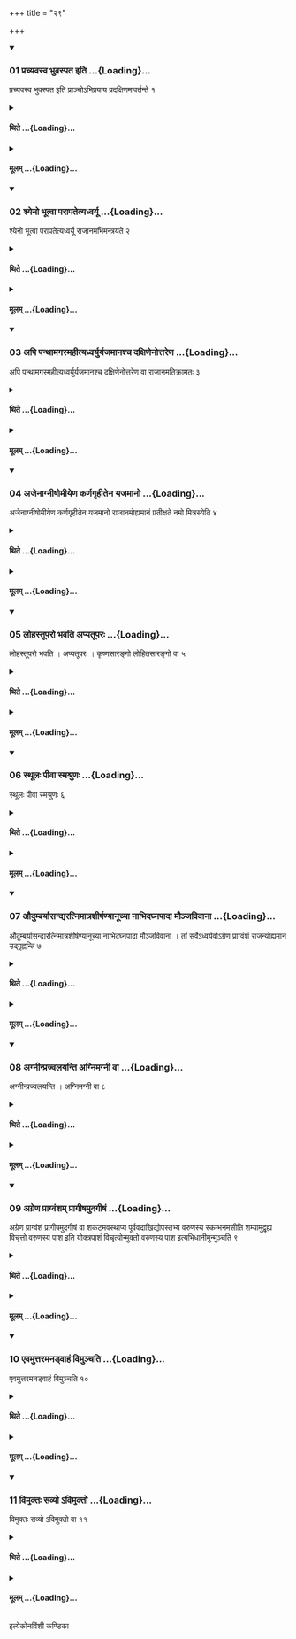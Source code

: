 +++
title = "२९"

+++

<div class="js_include" includetitle="true" newlevelforh1="3" unfilled url="/vedAH_yajuH/taittirIyam/sUtram/ApastambaH/shrautam/vishvAsa-prastutiH/10/29/01_prachyavasva_bhuvaspata_iti.md">
<details open><summary><h3>01 प्रच्यवस्व भुवस्पत इति ...{Loading}...</h3></summary>

प्रच्यवस्व भुवस्पत इति प्राञ्चोऽभिप्रयाय प्रदक्षिणमावर्तन्ते १
</details>
</div>
<div class="js_include collapsed" newlevelforh1="4" title="थिते" unfilled url="/vedAH_yajuH/taittirIyam/sUtram/ApastambaH/shrautam/thite/10/29/01_prachyavasva_bhuvaspata_iti.md">
<details><summary><h4>थिते ...{Loading}...</h4></summary>

प्रच्यवस्व भुवस्पत इति प्राञ्चोऽभिप्रयाय प्रदक्षिणमावर्तन्ते १
</details>
</div>
<div class="js_include collapsed" newlevelforh1="4" title="मूलम्" unfilled url="/vedAH_yajuH/taittirIyam/sUtram/ApastambaH/shrautam/mUlam/10/29/01_prachyavasva_bhuvaspata_iti.md">
<details><summary><h4>मूलम् ...{Loading}...</h4></summary>

प्रच्यवस्व भुवस्पत इति प्राञ्चोऽभिप्रयाय प्रदक्षिणमावर्तन्ते १
</details>
</div>
<div class="js_include" includetitle="true" newlevelforh1="3" unfilled url="/vedAH_yajuH/taittirIyam/sUtram/ApastambaH/shrautam/vishvAsa-prastutiH/10/29/02_shyeno_bhUtvA_parApatetyadhvaryU.md">
<details open><summary><h3>02 श्येनो भूत्वा परापतेत्यध्वर्यू ...{Loading}...</h3></summary>

श्येनो भूत्वा परापतेत्यध्वर्यू राजानमभिमन्त्रयते २
</details>
</div>
<div class="js_include collapsed" newlevelforh1="4" title="थिते" unfilled url="/vedAH_yajuH/taittirIyam/sUtram/ApastambaH/shrautam/thite/10/29/02_shyeno_bhUtvA_parApatetyadhvaryU.md">
<details><summary><h4>थिते ...{Loading}...</h4></summary>

श्येनो भूत्वा परापतेत्यध्वर्यू राजानमभिमन्त्रयते २
</details>
</div>
<div class="js_include collapsed" newlevelforh1="4" title="मूलम्" unfilled url="/vedAH_yajuH/taittirIyam/sUtram/ApastambaH/shrautam/mUlam/10/29/02_shyeno_bhUtvA_parApatetyadhvaryU.md">
<details><summary><h4>मूलम् ...{Loading}...</h4></summary>

श्येनो भूत्वा परापतेत्यध्वर्यू राजानमभिमन्त्रयते २
</details>
</div>
<div class="js_include" includetitle="true" newlevelforh1="3" unfilled url="/vedAH_yajuH/taittirIyam/sUtram/ApastambaH/shrautam/vishvAsa-prastutiH/10/29/03_api_panthAmagasmahItyadhvaryuryajamAnashcha_daxiNenottareNa.md">
<details open><summary><h3>03 अपि पन्थामगस्महीत्यध्वर्युर्यजमानश्च दक्षिणेनोत्तरेण ...{Loading}...</h3></summary>

अपि पन्थामगस्महीत्यध्वर्युर्यजमानश्च दक्षिणेनोत्तरेण वा राजानमतिक्रामतः ३
</details>
</div>
<div class="js_include collapsed" newlevelforh1="4" title="थिते" unfilled url="/vedAH_yajuH/taittirIyam/sUtram/ApastambaH/shrautam/thite/10/29/03_api_panthAmagasmahItyadhvaryuryajamAnashcha_daxiNenottareNa.md">
<details><summary><h4>थिते ...{Loading}...</h4></summary>

अपि पन्थामगस्महीत्यध्वर्युर्यजमानश्च दक्षिणेनोत्तरेण वा राजानमतिक्रामतः ३
</details>
</div>
<div class="js_include collapsed" newlevelforh1="4" title="मूलम्" unfilled url="/vedAH_yajuH/taittirIyam/sUtram/ApastambaH/shrautam/mUlam/10/29/03_api_panthAmagasmahItyadhvaryuryajamAnashcha_daxiNenottareNa.md">
<details><summary><h4>मूलम् ...{Loading}...</h4></summary>

अपि पन्थामगस्महीत्यध्वर्युर्यजमानश्च दक्षिणेनोत्तरेण वा राजानमतिक्रामतः ३
</details>
</div>
<div class="js_include" includetitle="true" newlevelforh1="3" unfilled url="/vedAH_yajuH/taittirIyam/sUtram/ApastambaH/shrautam/vishvAsa-prastutiH/10/29/04_ajenAgnIShomIyeNa_karNagRhItena_yajamAno.md">
<details open><summary><h3>04 अजेनाग्नीषोमीयेण कर्णगृहीतेन यजमानो ...{Loading}...</h3></summary>

अजेनाग्नीषोमीयेण कर्णगृहीतेन यजमानो राजानमोह्यमानं प्रतीक्षते नमो मित्रस्येति ४
</details>
</div>
<div class="js_include collapsed" newlevelforh1="4" title="थिते" unfilled url="/vedAH_yajuH/taittirIyam/sUtram/ApastambaH/shrautam/thite/10/29/04_ajenAgnIShomIyeNa_karNagRhItena_yajamAno.md">
<details><summary><h4>थिते ...{Loading}...</h4></summary>

अजेनाग्नीषोमीयेण कर्णगृहीतेन यजमानो राजानमोह्यमानं प्रतीक्षते नमो मित्रस्येति ४
</details>
</div>
<div class="js_include collapsed" newlevelforh1="4" title="मूलम्" unfilled url="/vedAH_yajuH/taittirIyam/sUtram/ApastambaH/shrautam/mUlam/10/29/04_ajenAgnIShomIyeNa_karNagRhItena_yajamAno.md">
<details><summary><h4>मूलम् ...{Loading}...</h4></summary>

अजेनाग्नीषोमीयेण कर्णगृहीतेन यजमानो राजानमोह्यमानं प्रतीक्षते नमो मित्रस्येति ४
</details>
</div>
<div class="js_include" includetitle="true" newlevelforh1="3" unfilled url="/vedAH_yajuH/taittirIyam/sUtram/ApastambaH/shrautam/vishvAsa-prastutiH/10/29/05_lohastUparo_bhavati_apyatUparaH.md">
<details open><summary><h3>05 लोहस्तूपरो भवति अप्यतूपरः ...{Loading}...</h3></summary>

लोहस्तूपरो भवति । अप्यतूपरः । कृष्णसारङ्गो लोहितसारङ्गो वा ५
</details>
</div>
<div class="js_include collapsed" newlevelforh1="4" title="थिते" unfilled url="/vedAH_yajuH/taittirIyam/sUtram/ApastambaH/shrautam/thite/10/29/05_lohastUparo_bhavati_apyatUparaH.md">
<details><summary><h4>थिते ...{Loading}...</h4></summary>

लोहस्तूपरो भवति । अप्यतूपरः । कृष्णसारङ्गो लोहितसारङ्गो वा ५
</details>
</div>
<div class="js_include collapsed" newlevelforh1="4" title="मूलम्" unfilled url="/vedAH_yajuH/taittirIyam/sUtram/ApastambaH/shrautam/mUlam/10/29/05_lohastUparo_bhavati_apyatUparaH.md">
<details><summary><h4>मूलम् ...{Loading}...</h4></summary>

लोहस्तूपरो भवति । अप्यतूपरः । कृष्णसारङ्गो लोहितसारङ्गो वा ५
</details>
</div>
<div class="js_include" includetitle="true" newlevelforh1="3" unfilled url="/vedAH_yajuH/taittirIyam/sUtram/ApastambaH/shrautam/vishvAsa-prastutiH/10/29/06_sthUlaH_pIvA_smashruNaH.md">
<details open><summary><h3>06 स्थूलः पीवा स्मश्रुणः ...{Loading}...</h3></summary>

स्थूलः पीवा स्मश्रुणः ६
</details>
</div>
<div class="js_include collapsed" newlevelforh1="4" title="थिते" unfilled url="/vedAH_yajuH/taittirIyam/sUtram/ApastambaH/shrautam/thite/10/29/06_sthUlaH_pIvA_smashruNaH.md">
<details><summary><h4>थिते ...{Loading}...</h4></summary>

स्थूलः पीवा स्मश्रुणः ६
</details>
</div>
<div class="js_include collapsed" newlevelforh1="4" title="मूलम्" unfilled url="/vedAH_yajuH/taittirIyam/sUtram/ApastambaH/shrautam/mUlam/10/29/06_sthUlaH_pIvA_smashruNaH.md">
<details><summary><h4>मूलम् ...{Loading}...</h4></summary>

स्थूलः पीवा स्मश्रुणः ६
</details>
</div>
<div class="js_include" includetitle="true" newlevelforh1="3" unfilled url="/vedAH_yajuH/taittirIyam/sUtram/ApastambaH/shrautam/vishvAsa-prastutiH/10/29/07_audumbaryAsandyaratnimAtrashIrShaNyAnUchyA_nAbhidaghnapAdA_maunjavivAnA.md">
<details open><summary><h3>07 औदुम्बर्यासन्द्यरत्निमात्रशीर्षण्यानूच्या नाभिदघ्नपादा मौञ्जविवाना ...{Loading}...</h3></summary>

औदुम्बर्यासन्द्यरत्निमात्रशीर्षण्यानूच्या नाभिदघ्नपादा मौञ्जविवाना । तां सर्वेऽध्वर्यवोऽग्रेण प्राग्वंशं राजन्योह्यमान उद्गृह्णन्ति ७
</details>
</div>
<div class="js_include collapsed" newlevelforh1="4" title="थिते" unfilled url="/vedAH_yajuH/taittirIyam/sUtram/ApastambaH/shrautam/thite/10/29/07_audumbaryAsandyaratnimAtrashIrShaNyAnUchyA_nAbhidaghnapAdA_maunjavivAnA.md">
<details><summary><h4>थिते ...{Loading}...</h4></summary>

औदुम्बर्यासन्द्यरत्निमात्रशीर्षण्यानूच्या नाभिदघ्नपादा मौञ्जविवाना । तां सर्वेऽध्वर्यवोऽग्रेण प्राग्वंशं राजन्योह्यमान उद्गृह्णन्ति ७
</details>
</div>
<div class="js_include collapsed" newlevelforh1="4" title="मूलम्" unfilled url="/vedAH_yajuH/taittirIyam/sUtram/ApastambaH/shrautam/mUlam/10/29/07_audumbaryAsandyaratnimAtrashIrShaNyAnUchyA_nAbhidaghnapAdA_maunjavivAnA.md">
<details><summary><h4>मूलम् ...{Loading}...</h4></summary>

औदुम्बर्यासन्द्यरत्निमात्रशीर्षण्यानूच्या नाभिदघ्नपादा मौञ्जविवाना । तां सर्वेऽध्वर्यवोऽग्रेण प्राग्वंशं राजन्योह्यमान उद्गृह्णन्ति ७
</details>
</div>
<div class="js_include" includetitle="true" newlevelforh1="3" unfilled url="/vedAH_yajuH/taittirIyam/sUtram/ApastambaH/shrautam/vishvAsa-prastutiH/10/29/08_agnInprajvalayanti_agnimagnI_vA.md">
<details open><summary><h3>08 अग्नीन्प्रज्वलयन्ति अग्निमग्नी वा ...{Loading}...</h3></summary>

अग्नीन्प्रज्वलयन्ति । अग्निमग्नी वा ८
</details>
</div>
<div class="js_include collapsed" newlevelforh1="4" title="थिते" unfilled url="/vedAH_yajuH/taittirIyam/sUtram/ApastambaH/shrautam/thite/10/29/08_agnInprajvalayanti_agnimagnI_vA.md">
<details><summary><h4>थिते ...{Loading}...</h4></summary>

अग्नीन्प्रज्वलयन्ति । अग्निमग्नी वा ८
</details>
</div>
<div class="js_include collapsed" newlevelforh1="4" title="मूलम्" unfilled url="/vedAH_yajuH/taittirIyam/sUtram/ApastambaH/shrautam/mUlam/10/29/08_agnInprajvalayanti_agnimagnI_vA.md">
<details><summary><h4>मूलम् ...{Loading}...</h4></summary>

अग्नीन्प्रज्वलयन्ति । अग्निमग्नी वा ८
</details>
</div>
<div class="js_include" includetitle="true" newlevelforh1="3" unfilled url="/vedAH_yajuH/taittirIyam/sUtram/ApastambaH/shrautam/vishvAsa-prastutiH/10/29/09_agreNa_prAgvaMsham_prAgIShamudagIShaM.md">
<details open><summary><h3>09 अग्रेण प्राग्वंशम् प्रागीषमुदगीषं ...{Loading}...</h3></summary>

अग्रेण प्राग्वंशं प्रागीषमुदगीषं वा शकटमवस्थाप्य पूर्ववदाखिद्योपस्तभ्य वरुणस्य स्कम्भनमसीति शम्यामुद्वृह्य विचृत्तो वरुणस्य पाश इति योक्त्रपाशं विचृत्योन्मुक्तो वरुणस्य पाश इत्यभिधानीमुन्मुञ्चति ९
</details>
</div>
<div class="js_include collapsed" newlevelforh1="4" title="थिते" unfilled url="/vedAH_yajuH/taittirIyam/sUtram/ApastambaH/shrautam/thite/10/29/09_agreNa_prAgvaMsham_prAgIShamudagIShaM.md">
<details><summary><h4>थिते ...{Loading}...</h4></summary>

अग्रेण प्राग्वंशं प्रागीषमुदगीषं वा शकटमवस्थाप्य पूर्ववदाखिद्योपस्तभ्य वरुणस्य स्कम्भनमसीति शम्यामुद्वृह्य विचृत्तो वरुणस्य पाश इति योक्त्रपाशं विचृत्योन्मुक्तो वरुणस्य पाश इत्यभिधानीमुन्मुञ्चति ९
</details>
</div>
<div class="js_include collapsed" newlevelforh1="4" title="मूलम्" unfilled url="/vedAH_yajuH/taittirIyam/sUtram/ApastambaH/shrautam/mUlam/10/29/09_agreNa_prAgvaMsham_prAgIShamudagIShaM.md">
<details><summary><h4>मूलम् ...{Loading}...</h4></summary>

अग्रेण प्राग्वंशं प्रागीषमुदगीषं वा शकटमवस्थाप्य पूर्ववदाखिद्योपस्तभ्य वरुणस्य स्कम्भनमसीति शम्यामुद्वृह्य विचृत्तो वरुणस्य पाश इति योक्त्रपाशं विचृत्योन्मुक्तो वरुणस्य पाश इत्यभिधानीमुन्मुञ्चति ९
</details>
</div>
<div class="js_include" includetitle="true" newlevelforh1="3" unfilled url="/vedAH_yajuH/taittirIyam/sUtram/ApastambaH/shrautam/vishvAsa-prastutiH/10/29/10_evamuttaramanaDvAhaM_vimunchati.md">
<details open><summary><h3>10 एवमुत्तरमनड्वाहं विमुञ्चति ...{Loading}...</h3></summary>

एवमुत्तरमनड्वाहं विमुञ्चति १०
</details>
</div>
<div class="js_include collapsed" newlevelforh1="4" title="थिते" unfilled url="/vedAH_yajuH/taittirIyam/sUtram/ApastambaH/shrautam/thite/10/29/10_evamuttaramanaDvAhaM_vimunchati.md">
<details><summary><h4>थिते ...{Loading}...</h4></summary>

एवमुत्तरमनड्वाहं विमुञ्चति १०
</details>
</div>
<div class="js_include collapsed" newlevelforh1="4" title="मूलम्" unfilled url="/vedAH_yajuH/taittirIyam/sUtram/ApastambaH/shrautam/mUlam/10/29/10_evamuttaramanaDvAhaM_vimunchati.md">
<details><summary><h4>मूलम् ...{Loading}...</h4></summary>

एवमुत्तरमनड्वाहं विमुञ्चति १०
</details>
</div>
<div class="js_include" includetitle="true" newlevelforh1="3" unfilled url="/vedAH_yajuH/taittirIyam/sUtram/ApastambaH/shrautam/vishvAsa-prastutiH/10/29/11_vimuktaH_savyo.avimukto.md">
<details open><summary><h3>11 विमुक्तः सव्यो ऽविमुक्तो ...{Loading}...</h3></summary>

विमुक्तः सव्यो ऽविमुक्तो वा ११
</details>
</div>
<div class="js_include collapsed" newlevelforh1="4" title="थिते" unfilled url="/vedAH_yajuH/taittirIyam/sUtram/ApastambaH/shrautam/thite/10/29/11_vimuktaH_savyo.avimukto.md">
<details><summary><h4>थिते ...{Loading}...</h4></summary>

विमुक्तः सव्यो ऽविमुक्तो वा ११
</details>
</div>
<div class="js_include collapsed" newlevelforh1="4" title="मूलम्" unfilled url="/vedAH_yajuH/taittirIyam/sUtram/ApastambaH/shrautam/mUlam/10/29/11_vimuktaH_savyo.avimukto.md">
<details><summary><h4>मूलम् ...{Loading}...</h4></summary>

विमुक्तः सव्यो ऽविमुक्तो वा ११
</details>
</div>

  
इत्येकोनविंशी कण्डिका 
